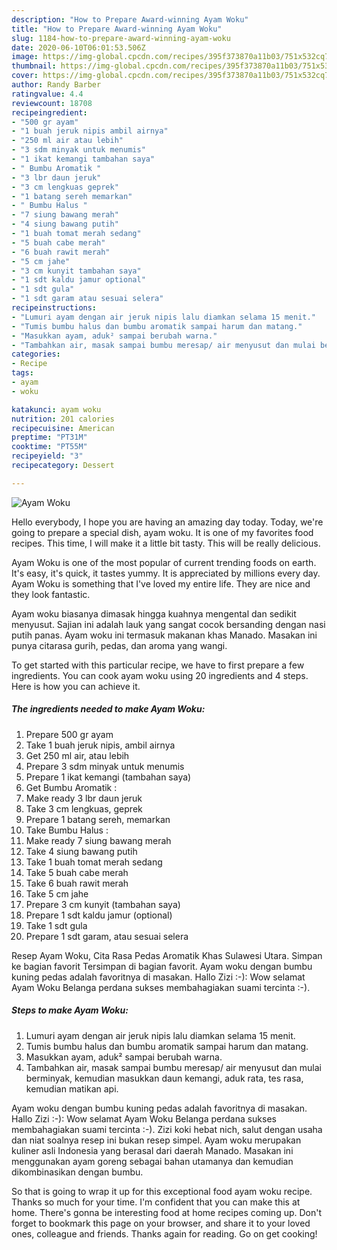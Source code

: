 ```yaml
---
description: "How to Prepare Award-winning Ayam Woku"
title: "How to Prepare Award-winning Ayam Woku"
slug: 1184-how-to-prepare-award-winning-ayam-woku
date: 2020-06-10T06:01:53.506Z
image: https://img-global.cpcdn.com/recipes/395f373870a11b03/751x532cq70/ayam-woku-foto-resep-utama.jpg
thumbnail: https://img-global.cpcdn.com/recipes/395f373870a11b03/751x532cq70/ayam-woku-foto-resep-utama.jpg
cover: https://img-global.cpcdn.com/recipes/395f373870a11b03/751x532cq70/ayam-woku-foto-resep-utama.jpg
author: Randy Barber
ratingvalue: 4.4
reviewcount: 18708
recipeingredient:
- "500 gr ayam"
- "1 buah jeruk nipis ambil airnya"
- "250 ml air atau lebih"
- "3 sdm minyak untuk menumis"
- "1 ikat kemangi tambahan saya"
- " Bumbu Aromatik "
- "3 lbr daun jeruk"
- "3 cm lengkuas geprek"
- "1 batang sereh memarkan"
- " Bumbu Halus "
- "7 siung bawang merah"
- "4 siung bawang putih"
- "1 buah tomat merah sedang"
- "5 buah cabe merah"
- "6 buah rawit merah"
- "5 cm jahe"
- "3 cm kunyit tambahan saya"
- "1 sdt kaldu jamur optional"
- "1 sdt gula"
- "1 sdt garam atau sesuai selera"
recipeinstructions:
- "Lumuri ayam dengan air jeruk nipis lalu diamkan selama 15 menit."
- "Tumis bumbu halus dan bumbu aromatik sampai harum dan matang."
- "Masukkan ayam, aduk² sampai berubah warna."
- "Tambahkan air, masak sampai bumbu meresap/ air menyusut dan mulai berminyak, kemudian masukkan daun kemangi, aduk rata, tes rasa, kemudian matikan api."
categories:
- Recipe
tags:
- ayam
- woku

katakunci: ayam woku 
nutrition: 201 calories
recipecuisine: American
preptime: "PT31M"
cooktime: "PT55M"
recipeyield: "3"
recipecategory: Dessert

---
```



![Ayam Woku](https://img-global.cpcdn.com/recipes/395f373870a11b03/751x532cq70/ayam-woku-foto-resep-utama.jpg)

Hello everybody, I hope you are having an amazing day today. Today, we're going to prepare a special dish, ayam woku. It is one of my favorites food recipes. This time, I will make it a little bit tasty. This will be really delicious.

Ayam Woku is one of the most popular of current trending foods on earth. It's easy, it's quick, it tastes yummy. It is appreciated by millions every day. Ayam Woku is something that I've loved my entire life. They are nice and they look fantastic.

Ayam woku biasanya dimasak hingga kuahnya mengental dan sedikit menyusut. Sajian ini adalah lauk yang sangat cocok bersanding dengan nasi putih panas. Ayam woku ini termasuk makanan khas Manado. Masakan ini punya citarasa gurih, pedas, dan aroma yang wangi.


To get started with this particular recipe, we have to first prepare a few ingredients. You can cook ayam woku using 20 ingredients and 4 steps. Here is how you can achieve it.

<!--inarticleads1-->

##### The ingredients needed to make Ayam Woku:

1. Prepare 500 gr ayam
1. Take 1 buah jeruk nipis, ambil airnya
1. Get 250 ml air, atau lebih
1. Prepare 3 sdm minyak untuk menumis
1. Prepare 1 ikat kemangi (tambahan saya)
1. Get  Bumbu Aromatik :
1. Make ready 3 lbr daun jeruk
1. Take 3 cm lengkuas, geprek
1. Prepare 1 batang sereh, memarkan
1. Take  Bumbu Halus :
1. Make ready 7 siung bawang merah
1. Take 4 siung bawang putih
1. Take 1 buah tomat merah sedang
1. Take 5 buah cabe merah
1. Take 6 buah rawit merah
1. Take 5 cm jahe
1. Prepare 3 cm kunyit (tambahan saya)
1. Prepare 1 sdt kaldu jamur (optional)
1. Take 1 sdt gula
1. Prepare 1 sdt garam, atau sesuai selera


Resep Ayam Woku, Cita Rasa Pedas Aromatik Khas Sulawesi Utara. Simpan ke bagian favorit Tersimpan di bagian favorit. Ayam woku dengan bumbu kuning pedas adalah favoritnya di masakan. Hallo Zizi :-): Wow selamat Ayam Woku Belanga perdana sukses membahagiakan suami tercinta :-). 

<!--inarticleads2-->

##### Steps to make Ayam Woku:

1. Lumuri ayam dengan air jeruk nipis lalu diamkan selama 15 menit.
1. Tumis bumbu halus dan bumbu aromatik sampai harum dan matang.
1. Masukkan ayam, aduk² sampai berubah warna.
1. Tambahkan air, masak sampai bumbu meresap/ air menyusut dan mulai berminyak, kemudian masukkan daun kemangi, aduk rata, tes rasa, kemudian matikan api.


Ayam woku dengan bumbu kuning pedas adalah favoritnya di masakan. Hallo Zizi :-): Wow selamat Ayam Woku Belanga perdana sukses membahagiakan suami tercinta :-). Zizi koki hebat nich, salut dengan usaha dan niat soalnya resep ini bukan resep simpel. Ayam woku merupakan kuliner asli Indonesia yang berasal dari daerah Manado. Masakan ini menggunakan ayam goreng sebagai bahan utamanya dan kemudian dikombinasikan dengan bumbu. 

So that is going to wrap it up for this exceptional food ayam woku recipe. Thanks so much for your time. I'm confident that you can make this at home. There's gonna be interesting food at home recipes coming up. Don't forget to bookmark this page on your browser, and share it to your loved ones, colleague and friends. Thanks again for reading. Go on get cooking!
